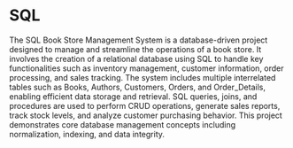# SQL
The SQL Book Store Management System is a database-driven project designed to manage and streamline the operations of a book store. It involves the creation of a relational database using SQL to handle key functionalities such as inventory management, customer information, order processing, and sales tracking. The system includes multiple interrelated tables such as Books, Authors, Customers, Orders, and Order_Details, enabling efficient data storage and retrieval. SQL queries, joins, and procedures are used to perform CRUD operations, generate sales reports, track stock levels, and analyze customer purchasing behavior. This project demonstrates core database management concepts including normalization, indexing, and data integrity.
